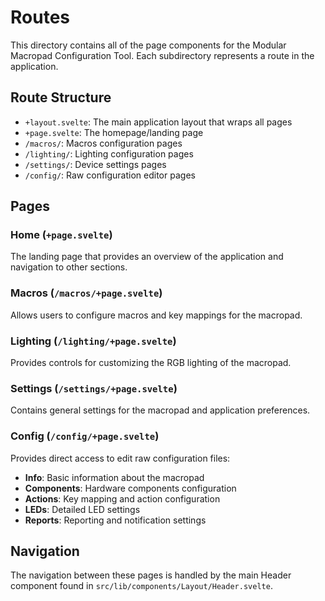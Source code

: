 # Routes

This directory contains all of the page components for the Modular Macropad Configuration Tool. Each subdirectory represents a route in the application.

## Route Structure

- `+layout.svelte`: The main application layout that wraps all pages
- `+page.svelte`: The homepage/landing page
- `/macros/`: Macros configuration pages
- `/lighting/`: Lighting configuration pages
- `/settings/`: Device settings pages
- `/config/`: Raw configuration editor pages

## Pages

### Home (`+page.svelte`)

The landing page that provides an overview of the application and navigation to other sections.

### Macros (`/macros/+page.svelte`)

Allows users to configure macros and key mappings for the macropad.

### Lighting (`/lighting/+page.svelte`)

Provides controls for customizing the RGB lighting of the macropad.

### Settings (`/settings/+page.svelte`)

Contains general settings for the macropad and application preferences.

### Config (`/config/+page.svelte`)

Provides direct access to edit raw configuration files:

- **Info**: Basic information about the macropad
- **Components**: Hardware components configuration
- **Actions**: Key mapping and action configuration
- **LEDs**: Detailed LED settings
- **Reports**: Reporting and notification settings

## Navigation

The navigation between these pages is handled by the main Header component found in `src/lib/components/Layout/Header.svelte`.
